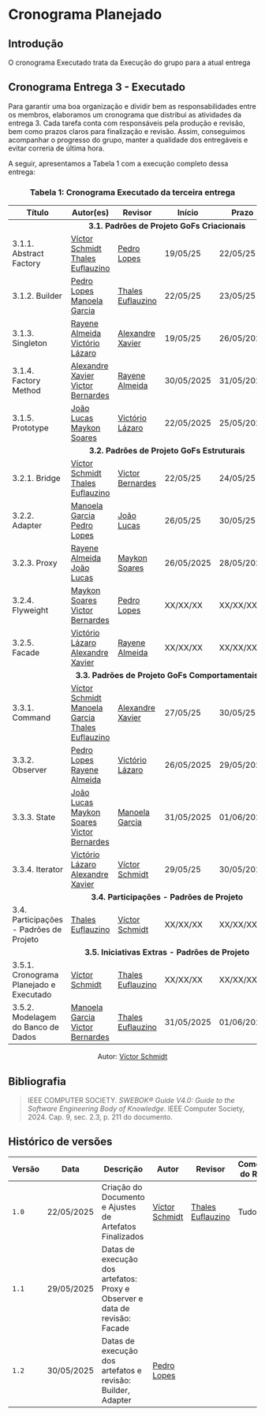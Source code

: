 # Cronograma Planejado

## Introdução
O cronograma Executado trata da Execução do grupo para a atual entrega

## Cronograma Entrega 3 - Executado
Para garantir uma boa organização e dividir bem as responsabilidades entre os membros, elaboramos um cronograma que distribui as atividades da entrega 3. Cada tarefa conta com responsáveis pela produção e revisão, bem como prazos claros para finalização e revisão. Assim, conseguimos acompanhar o progresso do grupo, manter a qualidade dos entregáveis e evitar correria de última hora.

A seguir, apresentamos a Tabela 1 com a execução completo dessa entrega:

### <center>**Tabela 1:** Cronograma Executado da terceira entrega 
<div>
  <center>
  <table>
    <thead>
      <tr>
        <th>Título</th>
        <th>Autor(es)</th>
        <th>Revisor</th>
        <th>Início</th>
        <th>Prazo</th>
        <th>Revisão</th>
      </tr>
    </thead>
    <tbody>
      <tr>
        <td colspan="6"><center><strong>3.1. Padrões de Projeto GoFs Criacionais</strong></center></td>
      </tr>
      <tr>
        <td>3.1.1. Abstract Factory</td>
        <td>
          <a href="https://github.com/moonshinerd/">Víctor Schmidt</a>
          <br>
          <a href="https://github.com/thaleseuflauzino">Thales Euflauzino</a>
        </td>
        <td><a href="https://github.com/pLopess">Pedro Lopes</a></td>
        <td>19/05/25</td>
        <td>22/05/25</td>
        <td>23/05/25</td>
      </tr>
      <tr>
        <td>3.1.2. Builder</td>
        <td>
          <a href="https://github.com/pLopess">Pedro Lopes</a>
          <br>
          <a href="https://github.com/manu-sgc">Manoela Garcia</a>
          <br>
        </td>
        <td><a href="https://github.com/thaleseuflauzino">Thales Euflauzino</a></td>
        <td>22/05/25</td>
        <td>23/05/25</td>
        <td>23/05/25</td>
      </tr>
      <tr>
        <td>3.1.3. Singleton</td>
        <td>
          <a href="https://github.com/rayenealmeida">Rayene Almeida</a>
          <br>
          <a href="https://github.com/Victor-oss">Victório Lázaro</a>
        </td>
        <td><a href="https://github.com/AlexandreLJr">Alexandre Xavier</a></td>
        <td>19/05/25</td>
        <td>26/05/2025</td>
        <td>28/05/25</td>
      </tr>
      <tr>
        <td>3.1.4. Factory Method</td>
        <td>
          <a href="https://github.com/AlexandreLJr">Alexandre Xavier</a>
          <br>
          <a href="https://github.com/VHbernardes">Victor Bernardes</a>
        </td>
        <td><a href="https://github.com/rayenealmeida">Rayene Almeida</a></td>
        <td>30/05/2025</td>
        <td>31/05/2025</td>
        <td>01/06/2025</td>
      </tr>
      <tr>
        <td>3.1.5. Prototype</td>
        <td>
          <a href="https://github.com/joaolucas102">João Lucas</a>
          <br>
          <a href="https://github.com/maykonjuso">Maykon Soares</a>
        </td>
        <td><a href="https://github.com/Victor-oss">Victório Lázaro</a></td>
        <td>22/05/2025</td>
        <td>25/05/2025</td>
        <td>26/05/2025</td>
      </tr>
      <tr>
        <td colspan="6"><center><strong>3.2. Padrões de Projeto GoFs Estruturais</strong></center></td>
      </tr>
      <tr>
        <td>3.2.1. Bridge</td>
        <td> 
          <a href="https://github.com/moonshinerd/">Víctor Schmidt</a>
          <br>
          <a href="https://github.com/thaleseuflauzino">Thales Euflauzino</a>
        </td>
        <td><a href="https://github.com/VHbernardes">Victor Bernardes</a></td>
        <td>22/05/25</td>
        <td>24/05/25</td>
        <td>25/05/25</td>
      </tr>
      <tr>
        <td>3.2.2. Adapter</td>
        <td>
          <a href="https://github.com/manu-sgc">Manoela Garcia</a>
          <br>
          <a href="https://github.com/pLopess">Pedro Lopes</a>
        </td>
        <td><a href="https://github.com/joaolucas102">João Lucas</a></td>
        <td>26/05/25</td>
        <td>30/05/25</td>
        <td>31/05/25</td>
      </tr>
      <tr>
        <td>3.2.3. Proxy</td>
        <td>
          <a href="https://github.com/rayenealmeida">Rayene Almeida</a>
          <br>
          <a href="https://github.com/joaolucas102">João Lucas</a>
        </td>
        <td><a href="https://github.com/maykonjuso">Maykon Soares</a></td>
        <td>26/05/2025</td>
        <td>28/05/2025</td>
        <td>XX/XX/XX</td>
      </tr>
      <tr>
        <td>3.2.4. Flyweight</td>
        <td>
          <a href="https://github.com/maykonjuso">Maykon Soares</a>
          <br>
          <a href="https://github.com/VHbernardes">Victor Bernardes</a>
        </td>
        <td><a href="https://github.com/pLopess">Pedro Lopes</a></td>
        <td>XX/XX/XX</td>
        <td>XX/XX/XX</td>
        <td>XX/XX/XX</td>
      </tr>
      <tr>
        <td>3.2.5. Facade</td>
        <td>
          <a href="https://github.com/Victor-oss">Victório Lázaro</a>
          <br>
          <a href="https://github.com/AlexandreLJr">Alexandre Xavier</a>
        </td>
        <td><a href="https://github.com/rayenealmeida">Rayene Almeida</a></td>
        <td>XX/XX/XX</td>
        <td>XX/XX/XX</td>
        <td>28/05/2025</td>
      </tr>
      <tr>
        <td colspan="6"><center><strong>3.3. Padrões de Projeto GoFs Comportamentais</strong></center></td>
      </tr>
      <tr>
        <td>3.3.1. Command</td>
        <td>
          <a href="https://github.com/moonshinerd/">Víctor Schmidt</a>
          <br>
          <a href="https://github.com/manu-sgc">Manoela Garcia</a>
          <br>
          <a href="https://github.com/thaleseuflauzino">Thales Euflauzino</a>
        </td>
        <td><a href="https://github.com/AlexandreLJr">Alexandre Xavier</a></td>
        <td>27/05/25</td>
        <td>30/05/25</td>
        <td>30/05/25</td>
      </tr>
      <tr>
        <td>3.3.2. Observer</td>
        <td>
          <a href="https://github.com/pLopess">Pedro Lopes</a>
          <br>
          <a href="https://github.com/rayenealmeida">Rayene Almeida</a>
        </td>
        <td><a href="https://github.com/Victor-oss">Victório Lázaro</a></td>
        <td>26/05/2025</td>
        <td>29/05/2025</td>
        <td>29/05/2025</td>
      </tr>
      <tr>
        <td>3.3.3. State</td>
        <td>
          <a href="https://github.com/joaolucas102">João Lucas</a>
          <br>
          <a href="https://github.com/maykonjuso">Maykon Soares</a>
          <br>
          <a href="https://github.com/VHbernardes">Victor Bernardes</a>
        </td>
        <td><a href="https://github.com/manu-sgc">Manoela Garcia</a></td>
        <td>31/05/2025</td>
        <td>01/06/2025</td>
        <td>01/06/2025</td>
      </tr>
      <tr>
        <td>3.3.4. Iterator</td>
        <td>
          <a href="https://github.com/Victor-oss">Victório Lázaro</a>
          <br>
          <a href="https://github.com/AlexandreLJr">Alexandre Xavier</a>
        </td>
        <td><a href="https://github.com/moonshinerd/">Víctor Schmidt</a></td>
        <td>29/05/25</td>
        <td>30/05/2025</td>
        <td>30/05/2025</td>
      </tr>
      <tr>
        <td colspan="6"><center><strong>3.4. Participações - Padrões de Projeto</strong></center></td>
      </tr>
      <tr>
        <td>3.4. Participações - Padrões de Projeto</td>
        <td>
          <a href="https://github.com/thaleseuflauzino">Thales Euflauzino</a>
        </td>
        <td><a href="https://github.com/moonshinerd">Víctor Schmidt</a></td>
        <td>XX/XX/XX</td>
        <td>XX/XX/XX</td>
        <td>XX/XX/XX25</td>
      </tr>
      <tr>
        <td colspan="6"><center><strong>3.5. Iniciativas Extras - Padrões de Projeto</strong></center></td>
      </tr>
      <tr>
        <td>3.5.1. Cronograma Planejado e Executado</td>
        <td><a href="https://github.com/moonshinerd/">Víctor Schmidt</a></td>
        <td><a href="https://github.com/thaleseuflauzino">Thales Euflauzino</a></td>
        <td>XX/XX/XX</td>
        <td>XX/XX/XX</td>
        <td>XX/XX/XX</td>
      </tr>
      <tr>
        <td>3.5.2. Modelagem do Banco de Dados</td>
        <td>
          <a href="https://github.com/manu-sgc">Manoela Garcia</a>
          <br>
          <a href="https://github.com/VHbernardes">Victor Bernardes</a>
        </td>
        <td><a href="https://github.com/thaleseuflauzino">Thales Euflauzino</a></td>
        <td>31/05/2025</td>
        <td>01/06/2025</td>
        <td>01/06/2025</td>
      </tr>
    </tbody>
  </table>
  
  <center>
  <div>
    <p>Autor: <a href="https://github.com/moonshinerd" target="_blank">Víctor Schmidt</a></p>
  </div>
  </center>
</div>


## Bibliografia

> IEEE COMPUTER SOCIETY. *SWEBOK® Guide V4.0: Guide to the Software Engineering Body of Knowledge*. IEEE Computer Society, 2024. Cap. 9, sec. 2.3, p. 211 do documento.  


## Histórico de versões

| Versão | Data | Descrição | Autor | Revisor | Comentário do Revisor |
| -- | -- | -- | -- | -- | -- |
| `1.0`  | 22/05/2025  | Criação do Documento e Ajustes de Artefatos Finalizados   | [Víctor Schmidt](https://github.com/moonshinerd)  | [Thales Euflauzino](https://github.com/thaleseuflauzino) | Tudo Certo! |
| `1.1`  | 29/05/2025  | Datas de execução dos artefatos: Proxy e Observer e data de revisão: Facade  |  |  |
| `1.2`  | 30/05/2025  | Datas de execução dos artefatos e revisão: Builder, Adapter  | [Pedro Lopes](https://github.com/pLopess) |  |
